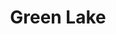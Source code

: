 ---
title: Green Lake
layout: img
image_path: /img/photo/2019-02-24-green-lake-1.jpg
thumb_path: /img/photo/2019-02-24-green-lake-1_tn.jpg
---